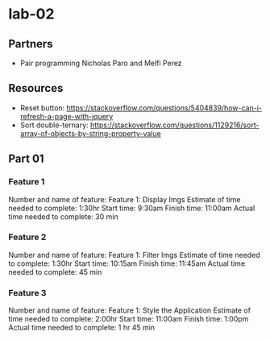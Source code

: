 # lab-02
## Partners
* Pair programming Nicholas Paro and Melfi Perez

## Resources
* Reset button: https://stackoverflow.com/questions/5404839/how-can-i-refresh-a-page-with-jquery
* Sort double-ternary: https://stackoverflow.com/questions/1129216/sort-array-of-objects-by-string-property-value

## Part 01
### Feature 1
Number and name of feature: Feature 1: Display Imgs
Estimate of time needed to complete: 1:30hr
Start time: 9:30am
Finish time: 11:00am
Actual time needed to complete: 30 min

### Feature 2
Number and name of feature: Feature 1: Filter Imgs
Estimate of time needed to complete: 1:30hr
Start time: 10:15am
Finish time: 11:45am
Actual time needed to complete: 45 min

### Feature 3
Number and name of feature: Feature 1: Style the Application
Estimate of time needed to complete: 2:00hr
Start time: 11:00am
Finish time: 1:00pm
Actual time needed to complete: 1 hr 45 min
